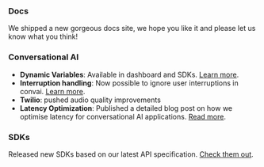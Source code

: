 ### Docs

We shipped a new gorgeous docs site, we hope you like it and please let us know what you think!

### Conversational AI

- **Dynamic Variables**: Available in dashboard and SDKs. [Learn more](/docs/conversational-ai/customization/dynamic-variables).
- **Interruption handling**: Now possible to ignore user interruptions in convai. [Learn more](/docs/conversational-ai/customization/interruptions).
- **Twilio**: pushed audio quality improvements
- **Latency Optimization**: Published a detailed blog post on how we optimise latency for conversational AI applications. [Read more](https://elevenlabs.io/blog/how-do-you-optimize-latency-for-conversational-ai).

### SDKs

Released new SDKs based on our latest API specification. [Check them out](/docs/conversational-ai/libraries).
